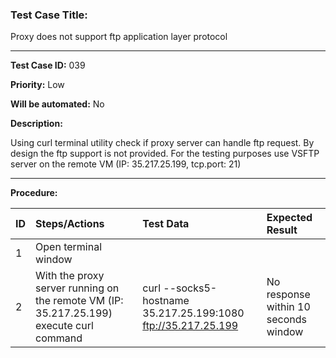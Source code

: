 
### Test Case Title: ###

 Proxy does not support ftp application layer protocol										

---

**Test Case ID:** 039

**Priority:** Low

**Will be automated:** No

**Description:**

Using curl terminal utility check if proxy server can handle ftp request. By design the ftp support is not provided.
For the testing purposes use VSFTP server on the remote VM (IP: 35.217.25.199, tcp.port: 21)

---

**Procedure:**


|      ID       | Steps/Actions |  Test Data  | Expected Result |
| :------------ |:--------------| :---------- | :-------------- |
|       1       | Open terminal window |  |  |
|       2       | With the proxy server running on the remote VM (IP: 35.217.25.199) execute curl command  | curl --socks5-hostname 35.217.25.199:1080 ftp://35.217.25.199 | No response within 10 seconds window |




